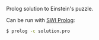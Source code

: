 Prolog solution to Einstein's puzzle.

Can be run with [SWI Prolog](http://www.swi-prolog.org/):

```bash
$ prolog -c solution.pro
```
